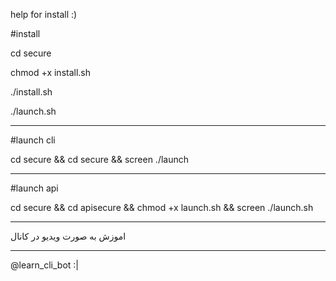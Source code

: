 help for install :)

#install

cd secure

chmod +x install.sh

./install.sh

./launch.sh

------------------

#launch cli

cd secure && cd secure && screen ./launch

-------------

#launch api

cd secure && cd apisecure && chmod +x launch.sh && screen ./launch.sh

-------------

اموزش به صورت ویدیو در کانال

-------------

@learn_cli_bot :|
